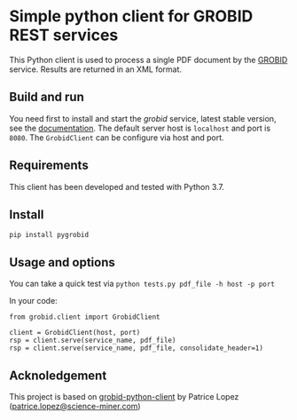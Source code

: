 # Simple python client for GROBID REST services

This Python client is used to process a single PDF document by the  [GROBID](https://github.com/kermitt2/grobid) service. Results are returned in an XML format.

## Build and run

You need first to install and start the *grobid* service, latest stable version, see the [documentation](http://grobid.readthedocs.io/).  The default server host is `localhost` and port is `8080`.  The `GrobidClient` can be configure via host and port. 

## Requirements

This client has been developed and tested with Python 3.7.

## Install

```
pip install pygrobid
```

## Usage and options

You can take a quick test via `python tests.py pdf_file -h host -p port`

In your code: 

```  
from grobid.client import GrobidClient

client = GrobidClient(host, port)
rsp = client.serve(service_name, pdf_file)
rsp = client.serve(service_name, pdf_file, consolidate_header=1)

``` 

## Acknoledgement  

This project is based on [grobid-python-client](https://github.com/kermitt2/grobid-client-python) by Patrice Lopez (<patrice.lopez@science-miner.com>)
